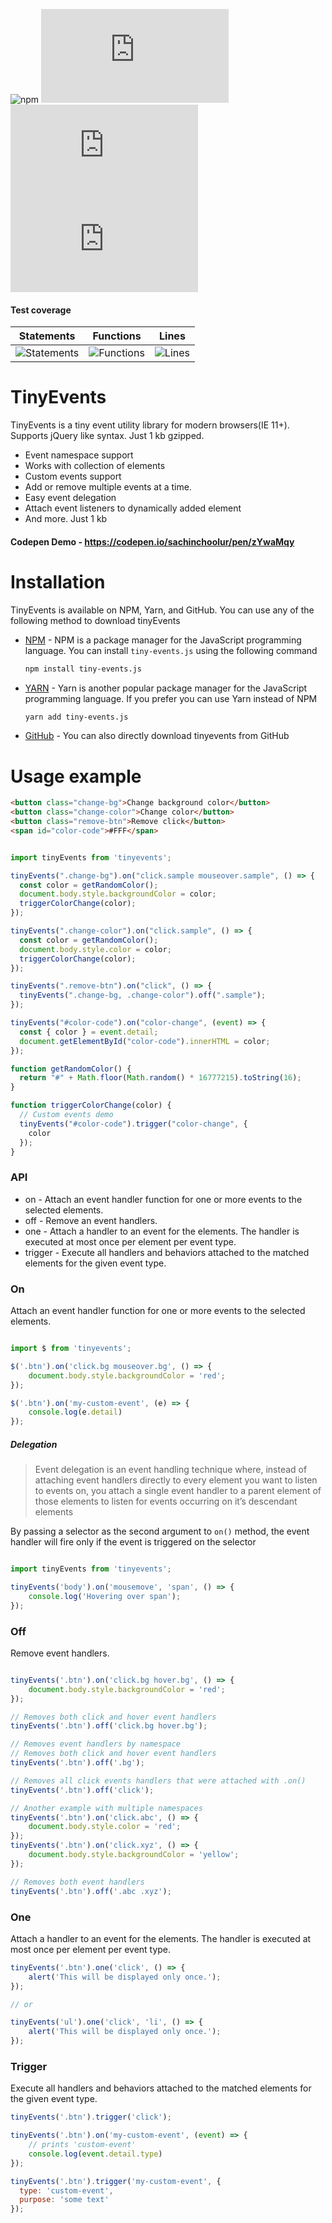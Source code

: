![npm](https://img.shields.io/npm/v/tiny-events.js.svg?color=red)
![tree-shaking](https://badgen.net/bundlephobia/tree-shaking/tiny-events.js?color=purple)
![types](https://badgen.net/npm/types/tiny-events.js?color=blue)
![license](https://badgen.net/github/license/sachinchoolur/tiny-events.js)


#### Test coverage

| Statements                                                                      | Functions                                                                   | Lines                                                               |
| ------------------------------------------------------------------------------- | --------------------------------------------------------------------------- | ------------------------------------------------------------------- |
| ![Statements](https://img.shields.io/badge/statements-100%25-brightgreen.svg) | ![Functions](https://img.shields.io/badge/functions-100%25-brightgreen.svg) | ![Lines](https://img.shields.io/badge/lines-100%25-brightgreen.svg) |



# TinyEvents

TinyEvents is a tiny event utility library for modern browsers(IE 11+). Supports jQuery like syntax. Just 1 kb gzipped.

- Event namespace support
- Works with collection of elements
- Custom events support
- Add or remove multiple events at a time.
- Easy event delegation
- Attach event listeners to dynamically added element
- And more. Just 1 kb

#### Codepen Demo - https://codepen.io/sachinchoolur/pen/zYwaMqy


# Installation

TinyEvents is available on NPM, Yarn, and GitHub. You can use any of the following method to download tinyEvents

-   [NPM](https://www.npmjs.com/) - NPM is a package manager for the JavaScript
    programming language. You can install `tiny-events.js` using the following
    command

    ```sh
    npm install tiny-events.js
    ```

-   [YARN](https://yarnpkg.com/) - Yarn is another popular package manager for
    the JavaScript programming language. If you prefer you can use Yarn instead
    of NPM

    ```sh
    yarn add tiny-events.js
    ```

-   [GitHub](https://github.com/sachinchoolur/tinyevents/archive/master.zip) -
    You can also directly download tinyevents from GitHub


# Usage example

```html
<button class="change-bg">Change background color</button>
<button class="change-color">Change color</button>
<button class="remove-btn">Remove click</button>
<span id="color-code">#FFF</span>
```
```js

import tinyEvents from 'tinyevents';

tinyEvents(".change-bg").on("click.sample mouseover.sample", () => {
  const color = getRandomColor();
  document.body.style.backgroundColor = color;
  triggerColorChange(color);
});

tinyEvents(".change-color").on("click.sample", () => {
  const color = getRandomColor();
  document.body.style.color = color;
  triggerColorChange(color);
});

tinyEvents(".remove-btn").on("click", () => {
  tinyEvents(".change-bg, .change-color").off(".sample");
});

tinyEvents("#color-code").on("color-change", (event) => {
  const { color } = event.detail;
  document.getElementById("color-code").innerHTML = color;
});

function getRandomColor() {
  return "#" + Math.floor(Math.random() * 16777215).toString(16);
}

function triggerColorChange(color) {
  // Custom events demo
  tinyEvents("#color-code").trigger("color-change", {
    color
  });
}

```

### API
- on - Attach an event handler function for one or more events to the selected elements.
- off - Remove an event handlers.
- one - Attach a handler to an event for the elements. The handler is executed at most once per element per event type.
- trigger - Execute all handlers and behaviors attached to the matched elements for the given event type.


### On
Attach an event handler function for one or more events to the selected elements.

```js

import $ from 'tinyevents';

$('.btn').on('click.bg mouseover.bg', () => {
    document.body.style.backgroundColor = 'red';
});

$('.btn').on('my-custom-event', (e) => {
    console.log(e.detail)
});
```
##### Delegation

> Event delegation is an event handling technique where, instead of attaching event handlers directly to every element you want to listen to events on, you attach a single event handler to a parent element of those elements to listen for events occurring on it’s descendant elements

By passing a selector as the second argument to `on()` method, the event handler will fire only if the event is triggered on the selector

```js

import tinyEvents from 'tinyevents';

tinyEvents('body').on('mousemove', 'span', () => {
    console.log('Hovering over span');
});


```

### Off
Remove event handlers.

```js

tinyEvents('.btn').on('click.bg hover.bg', () => {
    document.body.style.backgroundColor = 'red';
});

// Removes both click and hover event handlers
tinyEvents('.btn').off('click.bg hover.bg');

// Removes event handlers by namespace
// Removes both click and hover event handlers
tinyEvents('.btn').off('.bg');

// Removes all click events handlers that were attached with .on()
tinyEvents('.btn').off('click');

// Another example with multiple namespaces
tinyEvents('.btn').on('click.abc', () => {
    document.body.style.color = 'red';
});
tinyEvents('.btn').on('click.xyz', () => {
    document.body.style.backgroundColor = 'yellow';
});

// Removes both event handlers
tinyEvents('.btn').off('.abc .xyz');

```

### One

Attach a handler to an event for the elements. The handler is executed at most once per element per event type.

```js
tinyEvents('.btn').one('click', () => {
    alert('This will be displayed only once.');
});

// or

tinyEvents('ul').one('click', 'li', () => {
    alert('This will be displayed only once.');
});
```


### Trigger
Execute all handlers and behaviors attached to the matched elements for the given event type.

```js
tinyEvents('.btn').trigger('click');

tinyEvents('.btn').on('my-custom-event', (event) => {
    // prints 'custom-event'
    console.log(event.detail.type)
});

tinyEvents('.btn').trigger('my-custom-event', {
  type: 'custom-event',
  purpose: 'some text'
});
```
